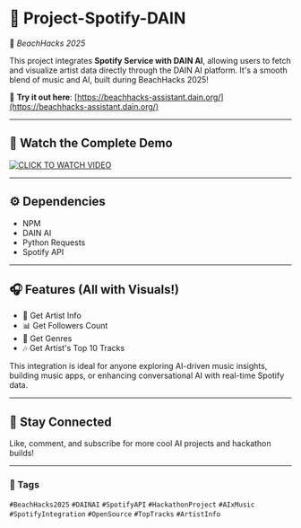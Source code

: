 # 🎵 Project-Spotify-DAIN  
🚀 *BeachHacks 2025*

This project integrates **Spotify Service with DAIN AI**, allowing users to fetch and visualize artist data directly through the DAIN AI platform. It's a smooth blend of music and AI, built during BeachHacks 2025!

🧠 **Try it out here**: [https://beachhacks-assistant.dain.org/](https://beachhacks-assistant.dain.org/)

---

## 🎥 Watch the Complete Demo

[![CLICK TO WATCH VIDEO](https://img.youtube.com/vi/25kLYKLZCk0/0.jpg)](https://www.youtube.com/watch?v=25kLYKLZCk0)

---

## ⚙️ Dependencies

- NPM  
- DAIN AI  
- Python Requests  
- Spotify API  

---

## 🎧 Features (All with Visuals!)

- 🎤 Get Artist Info  
- 📊 Get Followers Count  
- 🎼 Get Genres  
- 🎶 Get Artist's Top 10 Tracks  

This integration is ideal for anyone exploring AI-driven music insights, building music apps, or enhancing conversational AI with real-time Spotify data.

---

## 📌 Stay Connected

Like, comment, and subscribe for more cool AI projects and hackathon builds!

---

### 🔖 Tags

`#BeachHacks2025` `#DAINAI` `#SpotifyAPI` `#HackathonProject` `#AIxMusic` `#SpotifyIntegration` `#OpenSource` `#TopTracks` `#ArtistInfo`
